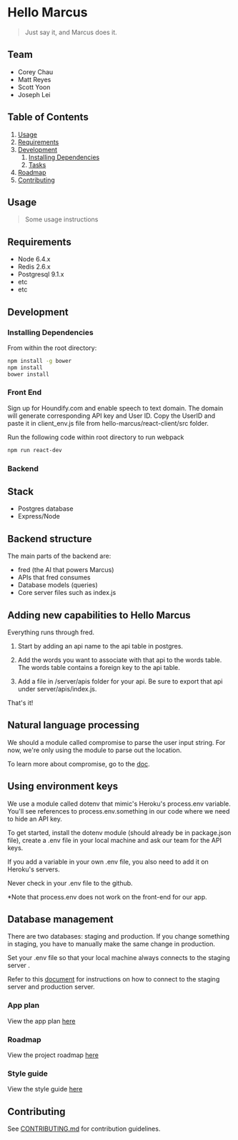 # Hello Marcus

> Just say it, and Marcus does it.

## Team
  - Corey Chau
  - Matt Reyes
  - Scott Yoon
  - Joseph Lei

## Table of Contents

1. [Usage](#Usage)
1. [Requirements](#requirements)
1. [Development](#development)
    1. [Installing Dependencies](#installing-dependencies)
    1. [Tasks](#tasks)
1. [Roadmap](#roadmap)
1. [Contributing](#contributing)

## Usage

> Some usage instructions

## Requirements

- Node 6.4.x
- Redis 2.6.x
- Postgresql 9.1.x
- etc
- etc

## Development

### Installing Dependencies

From within the root directory:

```sh
npm install -g bower
npm install
bower install
```
### Front End

Sign up for Houndify.com and enable speech to text domain. The domain will generate corresponding API key and User ID. Copy the UserID and paste it in client_env.js file from hello-marcus/react-client/src folder.

Run the following code within root directory to run webpack
```sh
npm run react-dev
```

### Backend

## Stack

- Postgres database
- Express/Node


## Backend structure

The main parts of the backend are:

- fred (the AI that powers Marcus)
- APIs that fred consumes
- Database models (queries)
- Core server files such as index.js

## Adding new capabilities to Hello Marcus

Everything runs through fred. 

1. Start by adding an api name to the api table in postgres.

2. Add the words you want to associate with that api to the words table. The words table contains a foreign key to the api table.

3. Add a file in /server/apis folder for your api. Be sure to export that api under server/apis/index.js.

That's it!


## Natural language processing

We should a module called compromise to parse the user input string. For now, we're only using the module to parse out the location. 

To learn more about compromise, go to the [doc](https://github.com/nlp-compromise/compromise).

## Using environment keys

We use a module called dotenv that mimic's Heroku's process.env variable. You'll see references to process.env.something  in our code where we need to hide an API key.

To get started, install the dotenv module (should already be in package.json file), create a .env file in your local machine and ask our team for the API keys.  

If you add a variable in your own .env file, you also need to add it on Heroku's servers.

Never check in your .env file to the github. 

*Note that process.env does not work on the front-end for our app.

## Database management

There are two databases: staging and production. If you change something in staging, you have to manually make the same change in production. 

Set your .env file so that your local machine always connects to the staging server . 

Refer to this [document](https://docs.google.com/document/d/1VUalzQ0VXM_Wb5kB-ophp29Ejy7KyNIJ4DT1Dze_TeE/edit) for instructions on how to connect to the staging server and production server.


### App plan

View the app plan [here](https://docs.google.com/document/d/1VnS2nWmhrQnm-ed_r_fEU9Qqk9QiBCGFSzvwa8l1ffc/edit)


### Roadmap

View the project roadmap [here](https://docs.google.com/spreadsheets/d/1NkW4t51z79jExXhSUT2BQSOyc6LG7uqIltWkaLTu_oM/edit?usp=drive_web)

### Style guide
View the style guide [here](https://github.com/hello-marcus/hello-marcus/blob/master/STYLE-GUIDE.md)



## Contributing

See [CONTRIBUTING.md](CONTRIBUTING.md) for contribution guidelines.